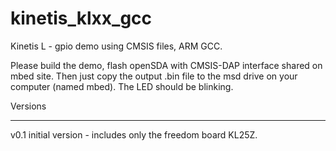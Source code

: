 kinetis_klxx_gcc
================

Kinetis L - gpio demo using CMSIS files, ARM GCC.

Please build the demo, flash openSDA with CMSIS-DAP interface shared on mbed site. Then just copy
the output .bin file to the msd drive on your computer (named mbed). The LED should be blinking.

Versions
*********************
v0.1
initial version - includes only the freedom board KL25Z.
